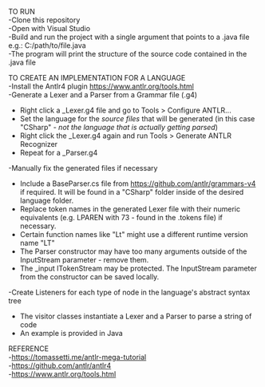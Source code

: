TO RUN  
-Clone this repository  
-Open with Visual Studio  
-Build and run the project with a single argument that points to a .java file  
    e.g.: C:/path/to/file.java  
-The program will print the structure of the source code contained in the .java file  

TO CREATE AN IMPLEMENTATION FOR A LANGUAGE  
-Install the Antlr4 plugin https://www.antlr.org/tools.html  
-Generate a Lexer and a Parser from a Grammar file (.g4)  
  - Right click a _Lexer.g4 file and go to Tools > Configure ANTLR...    
  - Set the language for the _source files_ that will be generated (in this case "CSharp" - _not the language that is actually getting parsed_)  
  - Right click the _Lexer.g4 again and run Tools > Generate ANTLR Recognizer
  - Repeat for a _Parser.g4  
  
-Manually fix the generated files if necessary    
  - Include a BaseParser.cs file from https://github.com/antlr/grammars-v4 if required. It will be found in a "CSharp" folder inside of the desired language folder.
  - Replace token names in the generated Lexer file with their numeric equivalents (e.g. LPAREN with 73 - found in the .tokens file) if necessary.  
  - Certain function names like "Lt" might use a different runtime version name "LT"
  - The Parser constructor may have too many arguments outside of the InputStream parameter - remove them.    
  - The _input ITokenStream may be protected. The InputStream parameter from the constructor can be saved locally.  
    
-Create Listeners for each type of node in the language's abstract syntax tree  
  - The visitor classes instantiate a Lexer and a Parser to parse a string of code  
  - An example is provided in Java  

REFERENCE  
-https://tomassetti.me/antlr-mega-tutorial  
-https://github.com/antlr/antlr4  
-https://www.antlr.org/tools.html  